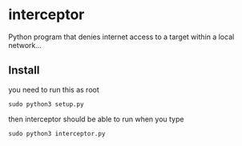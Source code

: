 # interceptor
Python program that denies internet access to a target within a local network...

## Install
you need to run this as root
```
sudo python3 setup.py
```
then interceptor should be able to run when you type
```
sudo python3 interceptor.py
```
